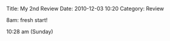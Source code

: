 Title: My 2nd Review
Date: 2010-12-03 10:20
Category: Review

8am: fresh start!


10:28 am (Sunday)

